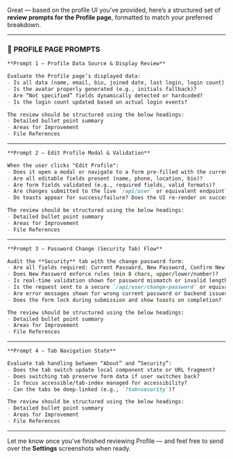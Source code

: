 Great — based on the profile UI you've provided, here’s a structured set of **review prompts for the Profile page**, formatted to match your preferred breakdown.

---

### 🔹 **PROFILE PAGE PROMPTS**

```markdown
**Prompt 1 – Profile Data Source & Display Review**

Evaluate the Profile page’s displayed data:
- Is all data (name, email, bio, joined date, last login, login count) pulled from the real user API?
- Is the avatar properly generated (e.g., initials fallback)?
- Are “Not specified” fields dynamically detected or hardcoded?
- Is the login count updated based on actual login events?

The review should be structured using the below headings:
- Detailed bullet point summary  
- Areas for Improvement  
- File References
```

---

```markdown
**Prompt 2 – Edit Profile Modal & Validation**

When the user clicks "Edit Profile":
- Does it open a modal or navigate to a form pre-filled with the current user data?
- Are all editable fields present (name, phone, location, bio)?
- Are form fields validated (e.g., required fields, valid formats)?
- Are changes submitted to the live `/api/user` or equivalent endpoint?
- Do toasts appear for success/failure? Does the UI re-render on success?

The review should be structured using the below headings:
- Detailed bullet point summary  
- Areas for Improvement  
- File References
```

---

```markdown
**Prompt 3 – Password Change (Security Tab) Flow**

Audit the **Security** tab with the change password form:
- Are all fields required: Current Password, New Password, Confirm New Password?
- Does New Password enforce rules (min 8 chars, upper/lower/number)?
- Is real-time validation shown for password mismatch or invalid length?
- Is the request sent to a secure `/api/user/change-password` or equivalent?
- Are error messages shown for wrong current password or backend issues?
- Does the form lock during submission and show toasts on completion?

The review should be structured using the below headings:
- Detailed bullet point summary  
- Areas for Improvement  
- File References
```

---

```markdown
**Prompt 4 – Tab Navigation State**

Evaluate tab handling between “About” and “Security”:
- Does the tab switch update local component state or URL fragment?
- Does switching tab preserve form data if user switches back?
- Is focus accessible/tab-index managed for accessibility?
- Can the tabs be deep-linked (e.g., `?tab=security`)?

The review should be structured using the below headings:
- Detailed bullet point summary  
- Areas for Improvement  
- File References
```

---

Let me know once you’ve finished reviewing Profile — and feel free to send over the **Settings** screenshots when ready.
